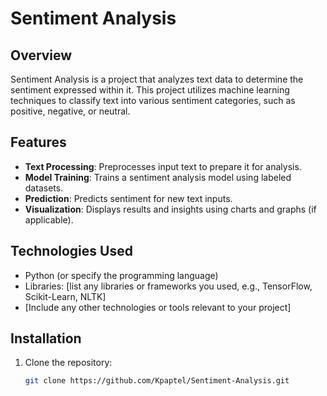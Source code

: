 # Sentiment Analysis

## Overview
Sentiment Analysis is a project that analyzes text data to determine the sentiment expressed within it. This project utilizes machine learning techniques to classify text into various sentiment categories, such as positive, negative, or neutral.

## Features
- **Text Processing**: Preprocesses input text to prepare it for analysis.
- **Model Training**: Trains a sentiment analysis model using labeled datasets.
- **Prediction**: Predicts sentiment for new text inputs.
- **Visualization**: Displays results and insights using charts and graphs (if applicable).

## Technologies Used
- Python (or specify the programming language)
- Libraries: [list any libraries or frameworks you used, e.g., TensorFlow, Scikit-Learn, NLTK]
- [Include any other technologies or tools relevant to your project]

## Installation
1. Clone the repository:
   ```bash
   git clone https://github.com/Kpaptel/Sentiment-Analysis.git
